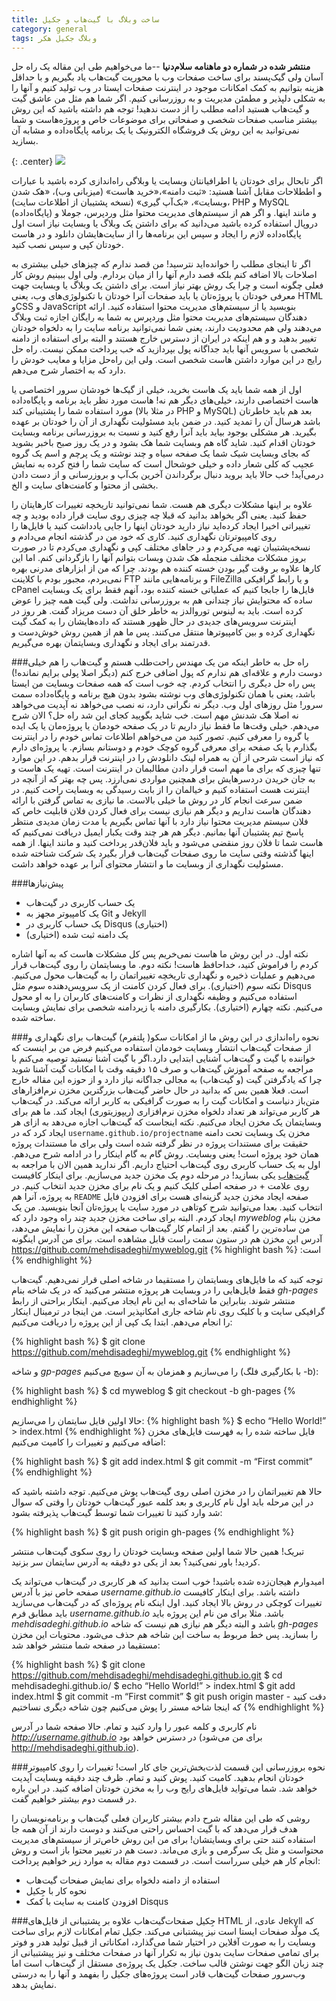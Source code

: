 ```yaml
---
title: ساخت وبلاگ با گیت‌هاب و جکیل
category: general
tags: وبلاگ جکیل هکر
---
```


**منتشر شده در شماره دو ماهنامه سلام‌دنیا** --ما می‌خواهیم طی این مقاله یک راه حل آسان ولی گیک‌پسند برای ساخت صفحات وب با محوریت گیت‌هاب یاد بگیریم و با حداقل هزینه بتوانیم به کمک امکانات موجود در اینترنت صفحات ایستا در وب تولید کنیم و آنها را به شکلی دلپذیر و مطمئن مدیریت و به روزرسانی کنیم. اگر شما هم مثل من عاشق گیت و گیت‌هاب هستید ادامه مطلب را از دست ندهید!  توجه هم داشته باشید که این روش بیشتر مناسب صفحات شخصی و صفحاتی برای موضوعات خاص و پروژه‌هاست و شما نمی‌توانید به این روش یک فروشگاه الکترونیک یا یک برنامه پایگاه‌داده و مشابه آن بسازید.

{: .center}
![](https://jekyllrb.com/img/logo-2x.png)

اگر تابحال برای خودتان یا اطرافیانتان وبسایت یا وبلاگی راه‌اندازی کرده باشید با عبارات و اططلاحات مقابل آشنا هستید: «ثبت دامنه»،«خرید هاست» (میزبانی وب)، «هک شدن وبسایت»، «بک‌آپ گیری» (نسخه پشتیبان از اطلاعات سایت)، PHP و MySQL (پایگاه‌داده) و مانند اینها.  و اگر هم از سیستم‌های مدیریت محتوا مثل وردپرس، جوملا و دروپال استفاده کرده باشید می‌دانید که برای داشتن یک وبلاگ یا وبسایت نیاز است اول پایگاه‌‌داده لازم را ایجاد و سپس این برنامه‌ها را از سایت‌هایشان دانلود و در هاست خودتان کپی و سپس نصب کنید.

اگر تا اینجای مطلب را خوانده‌اید نترسید! من قصد ندارم که چیزهای خیلی بیشتری به اصلاحات بالا اضافه کنم بلکه قصد دارم آنها را از میان بردارم. ولی اول ببینیم روش کار فعلی چگونه است و چرا یک روش بهتر نیاز است. برای داشتن یک وبلاگ یا وبسایت جهت معرفی خودتان یا پروژه‌تان یا باید صفحات  آنرا خودتان با تکنولوژی‌های وب، یعنی HTML وCSS و JavaScript بنویسید یا از سیستم‌های مدیریت محتوا استفاده کنید. ارائه دهندگان سیستم‌های مدیریت محتوا مثل وردپرس به شما به رایگان اجازه ثبت وبلاگ می‌دهند ولی هم محدودیت دارند، یعنی شما نمی‌توانید برنامه سایت را به دلخواه خودتان تغییر بدهید و و هم اینکه در ایران از دسترس خارج هستند و البته برای استفاده از دامنه شخصی با سرویس آنها باید جداگانه پول بپردازید که خب پرداخت ممکن نیست. راه حل رایج در این موارد داشتن هاست شخصی است. ولی این راه‌حل مزایا و معایب خودش را دارد که به اختصار شرح می‌دهم.


اول از همه شما باید یک هاست بخرید، خیلی از گیک‌ها خودشان سرور اختصاصی یا هاست اختصاصی دارند، خیلی‌های دیگر هم نه! هاست مورد نظر باید برنامه و پایگاه‌داده مورد استفاده شما را پشتیبانی کند (در مثلا بالا PHP و MySQL) بعد هم باید خاطرتان باشد هرسال آن را تمدید کنید. در ضمن باید مسئولیت نگهداری از آن را خودتان بر عهده بگیرید. هر مشکلی بوجود بیاید باید آنرا رفع کنید و نسبت به بروزرسانی برنامه وبسایت خودتان اقدام کنید. شاید گاه هم وبسایت شما هک بشود و در یک روز صبح باخبر بشوید که بجای وبسایت شیک شما یک صفحه سیاه و چند نوشته و یک پرچم و اسم یک گروه عجیب که کلی شعار داده و خیلی خوشحال است که سایت شما را فتح کرده به نمایش درمی‌آید! خب حالا باید بروید دنبال برگرداندن آخرین بک‌آپ و بروزرسانی و از دست دادن بخشی از محتوا و کامنت‌های سایت و الخ.

علاوه بر اینها مشکلات دیگری هم هست. شما نمی‌توانید تاریخچه تغییرات کارهایتان را حفظ کنید. یعنی اگر بخواهد بدانید که قبلا چه چیزی روی سایت قرار داده بودید و چه تغییراتی اخیرا ایجاد کرده‌اید نیاز دارید خودتان اینها را جایی یادداشت کنید یا فایل‌ها را روی کامپیوترتان نگهداری کنید. کاری که خود من در گذشته انجام می‌دادم و نسخه‌پشتیبان تهیه می‌کردم و در جاهای مختلف کپی و نگهداری می‌کردم تا در صورت بروز مشکلات مختلف منجمله هک شدن وبسات بتوانم آنها را بازگردانی کنم. اما این کارها علاوه بر وقت گیر بودن خسته کننده هم بودند. چرا که من از ابزارهای مدرنی بهره نمی‌بردم، مجبور بودم با کلاینت FTP و برنامه‌هایی مانند FileZilla و یا رابط گرافیکی cPanel فایل‌ها را جابجا کنیم که عملیاتی خسته کننده بود، آنهم فقط برای یک وبسایت ساده که محتوایش نیاز چندانی هم به بروزرسانی نداشت.
ولی گیت همه چیز را عوض کرده است. باید به لینوس توروالدز به خاطر خلق آن دست مریزاد گفت. هر روز در اینترنت سرویس‌های جدیدی در حال ظهور هستند که داده‌هایشان را به کمک گیت نگهداری کرده و بین کامپیوترها منتقل می‌کنند. پس ما هم از همین روش خوش‌دست و قدرتمند برای ایجاد و نگهداری وبسایتمان بهره می‌گیریم.

###راه حل
به خاطر اینکه من یک مهندس راحت‌طلب هستم و گیت‌هاب را هم خیلی دوست دارم و علاقه‌ای هم ندارم که پول اضافی خرج کنم (دیگر اصلا پولی برایم نمانده!) پس راه حل دیگری را انتخاب کردم. چه خوب است که همه صفحات وبسایت من ایستا باشد، یعنی با همان تکنولوژی‌های وب نوشته بشود بدون هیچ برنامه و پایگاه‌داده سمت سرور! مثل روزهای اول وب. دیگر نه نگرانی دارد، نه نصب می‌خواهد نه آپدیت می‌خواهد نه اصلا هک شدنش مهم است. خب شاید بگویید کجای این شد راه حل؟ الان شرح می‌دهم.
خیلی وقت‌ها ما فقط نیاز داریم تا در یک صفحه خودمان یا پروژه‌مان یا یک ایده یا گروه را معرفی کنیم. تصور کنید من می‌خواهم اطلاعات تماس خودم را در اینترنت بگذارم یا یک صفحه برای معرفی گروه کوچک خودم و دوستانم بسازم. یا پروژه‌ای دارم که نیاز است شرحی از آن به همراه لینک دانلودش را در اینترنت قرار بدهم. در این موارد تنها چیزی که برای ما مهم است قرار دادن مطالبمان در اینترنت است. تهیه یک هاست و به جان خریدن دردسرهایش برای همچنین مواردی نمی‌ارزد. پس چه بهتر که از آنچه در اینترنت هست استفاده کنیم و خیالمان را از بابت رسیدگی به وبسایت راحت کنیم. در ضمن سرعت انجام کار در روش ما خیلی بالاست. ما نیازی به تماس گرفتن با ارائه دهندگان هاست نداریم و دیگر هم نیازی نیست برای فعال کردن فلان قابلیت خاص که فلان سیستم مدیریت محتوا نیاز دارد با آنها تماس بگیریم یا مدت زمان مدیدی منتظر پاسخ‌ تیم پشتیبان آنها بمانیم. دیگر هم هر چند وقت یکبار ایمیل دریافت نمی‌کنیم که هاست شما تا فلان روز منقضی می‌شود و باید فلان‌قدر پرداخت کنید و مانند اینها. از همه اینها گذشته وقتی سایت ما روی صفحات گیت‌هاب قرار بگیرد یک شرکت شناخته شده مسئولیت نگهداری از وبسایت ما و انتشار محتوای آنرا بر عهده خواهد داشت.

###پیش‌نیازها
* یک حساب کاربری در گیت‌هاب
* یک کامپیوتر مجهز به Git و Jekyll
* یک حساب کاربری در Disqus (اختیاری)
* یک دامنه ثبت شده (اختیاری)

نکته اول. در این روش ما هاست نمی‌خریم پس کل مشکلات هاست که به آنها اشاره کردم را فراموش کنید، خداحافظ هاست!
نکته دوم. ما وبسایتمان را روی گیت‌هاب قرار می‌دهیم و عملیات ذخیره و نگهداری تاریخچه تغییراتمان را به گیت‌هاب محول می‌کنیم.
نکته سوم (اختیاری). برای فعال کردن کامنت از یک سرویس‌دهنده سوم مثل Disqus استفاده می‌کنیم و وظیفه نگهداری از نظرات و کامنت‌های کاربران را به او محول می‌کنیم.
نکته چهارم (اختیاری). بکارگیری دامنه یا زیردامنه شخصی برای نمایش وبسایت ساخته شده.

###نحوه راه‌اندازی
در این روش ما از امکانات سکو( پلتفرم) گیت‌هاب برای نگهداری و از صفحات گیت‌هاب انتشار وبسایت خودمان استفاده می‌کنیم فرض من بر اینست که خواننده با گیت و گیت‌هاب آشنایی ابتدایی دارد.اگر با گیت‌ آشنا نیستید توصیه می‌کنم با مراجعه به صفحه آموزش گیت‌هاب و صرف ۱۵ دقیقه وقت با امکانات گیت آشنا شوید چرا که یادگرفتن گیت (و گیت‌هاب) به مجالی جداگانه نیاز دارد و از حوزه این مقاله خارج است. فعلا همین بس که بدانید در حال حاضر گیت‌هاب بزرگترین مخزن نرم‌افزارهای متن‌باز دنیاست و امکانات گیت را به صورت گرافیکی به کاربر ارائه می‌کند. در گیت‌هاب هر کاربر می‌تواند هر تعداد دلخواه مخزن نرم‌افزاری (ریپوزیتوری) ایجاد کند. ما هم برای وبسایتمان یک مخزن ایجاد می‌کنیم. نکته اینجاست که گیت‌هاب اجازه می‌دهد به ازای هر مخزن یک وبسایت تحت دامنه ‍‍‫`username.github.io/projectname` ایجاد کرد که در حقیقت برای مستندات پروژه در نظر گرفته شده است ولی برای ما مستندات پروژه همان خود پروژه است! یعنی وبسایت. روش گام به گام اینکار را در ادامه شرح می‌دهم.
اول به یک حساب کاربری روی گیت‌هاب احتیاج داریم. اگر ندارید همین الان با مراجعه به [گیت‌هاب](www.github.com) یکی بسازید! در مرحله دوم یک مخزن جدید می‌سازیم. برای اینکار کافیست روی علامت + در صفحه اصلی کلیک کنیم و یک نام برای مخزن جدید انتخاب کنیم. در صفحه ایجاد مخزن جدید گزینه‌ای هست برای افزودن فایل `README` به پروژه، آنرا هم انتخاب کنید. بعدا می‌توانید شرح کوتاهی در مورد سایت یا پروژه‌تان آنجا بنویسید. من یک مخزن بنام _myweblog_ ایجاد کردم. البته برای ساخت مخزن جدید چند راه وجود دارد که من ساده‌ترین را گفتم.  بعد از اتمام کار گیت‌هاب صفحه این مخزن را نمایش می‌دهد، آدرس این مخزن هم در ستون سمت راست قابل مشاهده است. برای من آدرس اینگونه است:
{% highlight bash %}
https://github.com/mehdisadeghi/myweblog.git
{% endhighlight %}


توجه کنید که ما فایل‌های وبسایتمان را مستقیما در شاخه اصلی قرار نمی‌دهیم. گیت‌هاب فقط فایل‌هایی را در وبسایت هر پروژه منتشر می‌کنید که در یک شاخه بنام _gh-pages_ منتشر شوند. بنابراین ما شاخه‌ای به این نام ایجاد می‌کنیم. اینکار براحتی از رابط گرافیکی سایت و با کلیک روی نام شاخه جاری امکانپذیر است. من اینجا در ترمینال اینکار را انجام می‌دهم. ابتدا یک کپی از این پروژه را دریافت می‌کنیم:

{% highlight bash %}
$ git clone https://github.com/mehdisadeghi/myweblog.git
{% endhighlight %}

و شاخه _gp-pages_ را می‌سازیم و همزمان به آن سویچ می‌کنیم (با بکارگیری فلگ -b):

{% highlight bash %}
$ cd myweblog
$ git checkout -b gh-pages
{% endhighlight %}

حالا اولین فایل سایتمان را می‌سازیم:
{% highlight bash %}
$ echo “Hello World!” > index.html
{% endhighlight %}
فایل ساخته شده را به فهرست فایل‌های مخزن اضافه می‌کنیم و تغییرات را کامیت می‌کنیم:

{% highlight bash %}
$ git add index.html
$ git commit -m “First commit”
{% endhighlight %}

حالا هم تغییراتمان را در مخزن اصلی روی گیت‌هاب پوش می‌کنیم. توجه داشته باشید که در این مرحله باید اول نام کاربری و بعد کلمه عبور گیت‌هاب خودتان را وقتی که سوال شد وارد کنید تا تغییرات شما توسط گیت‌هاب پذیرفته بشود:

{% highlight bash %}
$ git push origin gh-pages
{% endhighlight %}

تبریک! همین حالا شما اولین صفحه وبسایت خودتان را روی سکوی گیت‌هاب منتشر کردید! باور نمی‌کنید؟ بعد از یکی دو دقیقه به آدرس سایتمان سر بزنید.

امیدوارم هیجان‌زده شده باشید! خوب است بدانید که  هر کاربری در گیت‌هاب می‌تواند یک صفحه خاص نیز با آدرس _username.github.io‌_ داشته باشد. برای اینکار کافیست تغییرات کوچکی در روش بالا ایجاد کنید. اول اینکه نام پروژه‌ای که در گیت‌هاب می‌سازید باید مطابق فرم _username.github.io‌_ باشد. مثلا برای من نام این  پروژه باید _mehdisadeghi.github.io_ باشد و البته دیگر هم نیازی هم نیست که شاخه _gh-pages_ را  بسازید. پس خط مربوط به ساخت این شاخه هم حذف می‌شود. محتویات این مخزن مستقیما در صفحه شما منتشر خواهد شد:

{% highlight bash %}
$ git clone https://github.com/mehdisadeghi/mehdisadeghi.github.io.git
$ cd mehdisadeghi.github.io/
$ echo “Hello World!” > index.html
$ git add index.html
$ git commit -m “First commit”
$ git push origin master - دقت کنید که اینجا شاخه مستر را پوش می‌کنیم چون شاخه دیگری نساختیم
{% endhighlight %}

نام کاربری و کلمه عبور را وارد کنید و تمام. حالا صفحه شما در آدرس _http://username.github.io_ در دسترس خواهد بود (برای من می‌شود http://mehdisadeghi.github.io).

###نحوه بروزرسانی
این قسمت لذت‌بخش‌ترین جای کار است! تغییرات را روی کامپیوتر خودتان انجام بدهید. کامیت کنید. پوش کنید و تمام. ظرف چند دقیقه وبسایت آپدیت خواهد شد. شما می‌تواید فایل‌های رایج وب را به مخزن خودتان اضافه کنید. در این باره در قسمت دوم بیشتر خواهیم گفت.

روشی که طی این مقاله شرح دادم بیشتر کاربران فعلی گیت‌هاب و برنامه‌نویسان را هدف قرار می‌دهد که با گیت‌ احساس راحتی می‌کنند و دوست دارند از آن همه جا استفاده کنند حتی برای وبسایتشان! برای من این روش خاص‌تر از سیستم‌های مدیریت محتواست و مثل یک سرگرمی و بازی می‌ماند. دست هم در تغییر محتوا باز است و روش انجام کار هم خیلی سرراست است. در قسمت دوم مقاله به موارد زیر خواهیم پرداخت:

* استفاده از دامنه دلخواه برای نمایش صفحات گیت‌هاب
* نحوه کار با جِکیل
* افزودن کامنت به سایت با کمک Disqus


###جِکیل
صفحات‌گیت‌هاب علاوه بر پشتیبانی از فایل‌های HTML عادی، از Jekyll که یک مولّد صفحات ایستا است نیز پیشتبانی می‌کند. جکیل تمام امکانات لازم برای ساخت وبسایت را به صورت آفلاین در اختیار شما می‌گذارد، امکاناتی از قبیل تولید هدر و فوتر برای تمامی صفحات سایت بدون نیاز به تکرار آنها در صفحات مختلف و نیز پیشتبیانی از چند زبان الگو جهت نوشتن قالب ساخت. جکیل یک پروژه‌ی مستقل از گیت‌هاب است اما وب‌سرور صفحات گیت‌هاب قادر است پروژه‌های جکیل را بفهمد و آنها را به درستی نمایش بدهد.

